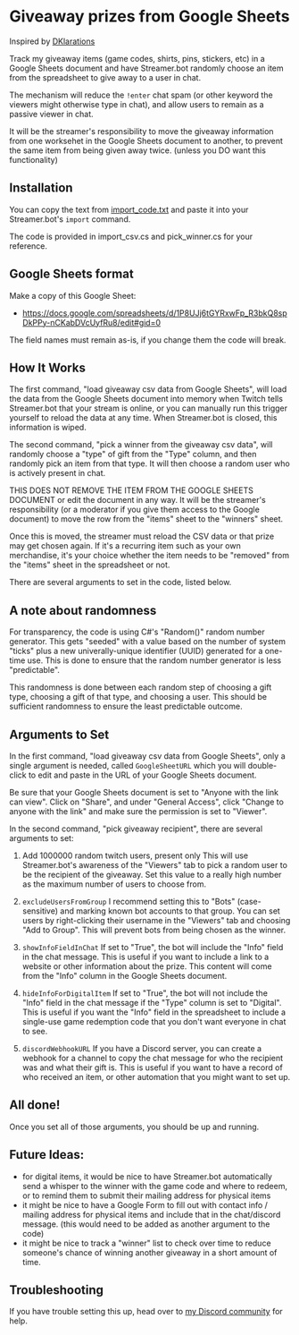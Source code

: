 # Giveaway prizes from Google Sheets

Inspired by [DKlarations](https://twitch.tv/DKlarations)

Track my giveaway items (game codes, shirts, pins, stickers, etc) in a Google Sheets document and have Streamer.bot randomly choose an item from the spreadsheet to give away to a user in chat.

The mechanism will reduce the `!enter` chat spam (or other keyword the viewers might otherwise type in chat), and allow users to remain as a passive viewer in chat.

It will be the streamer's responsibility to move the giveaway information from one worksehet in the Google Sheets document to another, to prevent the same item from being given away twice. (unless you DO want this functionality)


## Installation

You can copy the text from [import_code.txt](import_code.txt) and paste it into your Streamer.bot's `import` command.

The code is provided in import_csv.cs and pick_winner.cs for your reference.

## Google Sheets format

Make a copy of this Google Sheet:
* https://docs.google.com/spreadsheets/d/1P8UJj6tGYRxwFp_R3bkQ8spDkPPy-nCKabDVcUyfRu8/edit#gid=0

The field names must remain as-is, if you change them the code will break.

## How It Works

The first command, "load giveaway csv data from Google Sheets", will load the data from the Google Sheets document into memory when Twitch tells Streamer.bot that your stream is online, or you can manually run this trigger yourself to reload the data at any time. When Streamer.bot is closed, this information is wiped.

The second command, "pick a winner from the giveaway csv data", will randomly choose a "type" of gift from the "Type" column, and then randomly pick an item from that type. It will then choose a random user who is actively present in chat.

THIS DOES NOT REMOVE THE ITEM FROM THE GOOGLE SHEETS DOCUMENT or edit the document in any way. It will be the streamer's responsibility (or a moderator if you give them access to the Google document) to move the row from the "items" sheet to the "winners" sheet.

Once this is moved, the streamer must reload the CSV data or that prize may get chosen again. If it's a recurring item such as your own merchandise, it's your choice whether the item needs to be "removed" from the "items" sheet in the spreadsheet or not.

There are several arguments to set in the code, listed below.

## A note about randomness

For transparency, the code is using C#'s "Random()" random number generator. This gets "seeded" with a value based on the number of system "ticks" plus a new univerally-unique identifier (UUID) generated for a one-time use. This is done to ensure that the random number generator is less "predictable".

This randomness is done between each random step of choosing a gift type, choosing a gift of that type, and choosing a user. This should be sufficient randomness to ensure the least predictable outcome.

## Arguments to Set

In the first command, "load giveaway csv data from Google Sheets", only a single argument is needed, called `GoogleSheetURL` which you will double-click to edit and paste in the URL of your Google Sheets document.

Be sure that your Google Sheets document is set to "Anyone with the link can view". Click on "Share", and under "General Access", click "Change to anyone with the link" and make sure the permission is set to "Viewer".

In the second command, "pick giveaway recipient", there are several arguments to set:

1. Add 1000000 random twitch users, present only 
   This will use Streamer.bot's awareness of the "Viewers" tab to pick a random user to be the recipient of the giveaway. Set this value to a really high number as the maximum number of users to choose from.

2. `excludeUsersFromGroup` 
   I recommend setting this to "Bots" (case-sensitive) and marking known bot accounts to that group. You can set users by right-clicking their username in the "Viewers" tab and choosing "Add to Group". This will prevent bots from being chosen as the winner.

3. `showInfoFieldInChat` 
   If set to "True", the bot will include the "Info" field in the chat message. This is useful if you want to include a link to a website or other information about the prize. This content will come from the "Info" column in the Google Sheets document.

4. `hideInfoForDigitalItem` 
   If set to "True", the bot will not include the "Info" field in the chat message if the "Type" column is set to "Digital". This is useful if you want the "Info" field in the spreadsheet to include a single-use game redemption code that you don't want everyone in chat to see.

5. `discordWebhookURL` 
   If you have a Discord server, you can create a webhook for a channel to copy the chat message for who the recipient was and what their gift is. This is useful if you want to have a record of who received an item, or other automation that you might want to set up.

## All done!

Once you set all of those arguments, you should be up and running.


## Future Ideas:

- for digital items, it would be nice to have Streamer.bot automatically send a whisper to the winner with the game code and where to redeem, or to remind them to submit their mailing address for physical items
- it might be nice to have a Google Form to fill out with contact info / mailing address for physical items and include that in the chat/discord message. (this would need to be added as another argument to the code)
- it might be nice to track a "winner" list to check over time to reduce someone's chance of winning another giveaway in a short amount of time.

## Troubleshooting

If you have trouble setting this up, head over to [my Discord community](https://tig.fyi/discord) for help.

